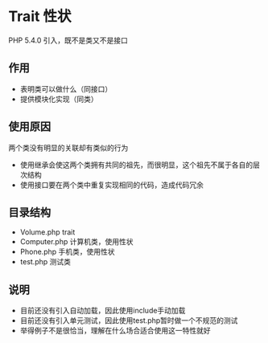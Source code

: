 # Trait 性状

PHP 5.4.0 引入，既不是类又不是接口

## 作用
+ 表明类可以做什么（同接口）
+ 提供模块化实现（同类）

## 使用原因
两个类没有明显的关联却有类似的行为
+ 使用继承会使这两个类拥有共同的祖先，而很明显，这个祖先不属于各自的层次结构
+ 使用接口要在两个类中重复实现相同的代码，造成代码冗余

## 目录结构
+ Volume.php trait
+ Computer.php 计算机类，使用性状
+ Phone.php 手机类，使用性状
+ test.php 测试类

## 说明
+ 目前还没有引入自动加载，因此使用include手动加载
+ 目前还没有引入单元测试，因此使用test.php暂时做一个不规范的测试
+ 举得例子不是很恰当，理解在什么场合适合使用这一特性就好
